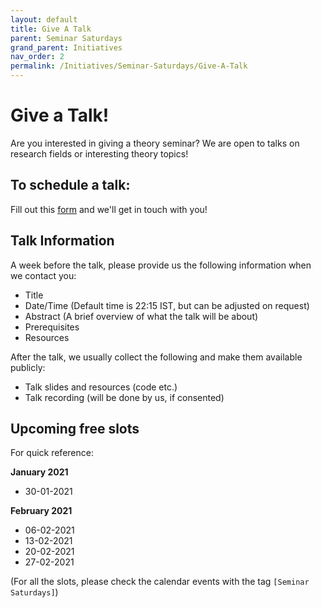 ```yaml
---
layout: default
title: Give A Talk
parent: Seminar Saturdays
grand_parent: Initiatives
nav_order: 2
permalink: /Initiatives/Seminar-Saturdays/Give-A-Talk
---
```


Give a Talk!
============

Are you interested in giving a theory seminar? We are open to talks on research fields or interesting theory topics!

To schedule a talk:
-------------------

Fill out this [form](https://forms.gle/HN8nWzX3hQ2j3eP77) and we'll get in touch with you!

Talk Information
----------------
A week before the talk, please provide us the following information when we contact you:

- Title
- Date/Time (Default time is 22:15 IST, but can be adjusted on request)
- Abstract (A brief overview of what the talk will be about)
- Prerequisites
- Resources

After the talk, we usually collect the following and make them available publicly:

- Talk slides and resources (code etc.)
- Talk recording (will be done by us, if consented)

Upcoming free slots
-------------------

For quick reference:

**January 2021**
- 30-01-2021

**February 2021**
- 06-02-2021
- 13-02-2021
- 20-02-2021
- 27-02-2021

(For all the slots, please check the calendar events with the tag `[Seminar Saturdays]`)
